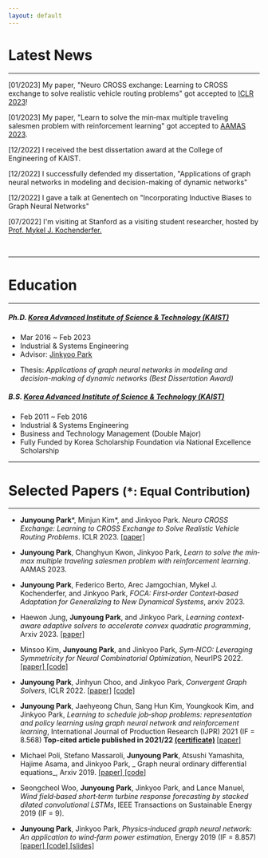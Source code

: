 ```yaml
---
layout: default
---
```


<!--Text can be **bold**, _italic_, or ~~strikethrough~~.-->

<!--[Link to another page](./another-page.html).-->

<!--There should be whitespace between paragraphs.-->

<!--There should be whitespace between paragraphs. We recommend including a README, or a file with information about your project.-->


<h1>Latest News</h1>

* * *

<p class="indent">[01/2023] My paper, "Neuro CROSS exchange: Learning to CROSS exchange to solve realistic vehicle routing problems" got accepted to <a href="https://iclr.cc/">ICLR 2023</a>!</p> 
<p class="indent">[01/2023] My paper, "Learn to solve the min‑max multiple traveling salesmen problem with reinforcement learning" got accepted to <a href="https://aamas2023.soton.ac.uk/">AAMAS 2023</a>. </p>
<p class="indent">[12/2022] I received the best dissertation award at the College of Engineering of KAIST.</p>
<p class="indent">[12/2022] I successfully defended my dissertation, "Applications of graph neural networks in modeling and decision-making of dynamic networks"</p> 
<p class="indent">[12/2022] I gave a talk at Genentech on "Incorporating Inductive Biases to Graph Neural Networks" </p>
<p class="indent">[07/2022] I'm visiting at Stanford as a visiting student researcher, hosted by <a href="https://mykel.kochenderfer.com/">Prof. Mykel J. Kochenderfer. </a></p>

&nbsp;

* * *

<h1>Education</h1>

* * *

<h5><strong>Ph.D.</strong> <a href="http://ie.kaist.ac.kr/">Korea Advanced Institute of Science & Technology (KAIST)</a> </h5>

* Mar 2016 \~ Feb 2023
* Industrial & Systems Engineering
* Advisor: [Jinkyoo Park](http://silab.kaist.ac.kr)
* <p class="thesisindent">Thesis: <i>Applications of graph neural networks in modeling and decision-making of dynamic networks (Best Dissertation Award)</i></p>

<h5><strong>B.S.</strong> <a href="http://ie.kaist.ac.kr/">Korea Advanced Institute of Science & Technology (KAIST)</a> </h5>

* Feb 2011 \~ Feb 2016
* Industrial & Systems Engineering
* Business and Technology Management (Double Major)
* Fully Funded by Korea Scholarship Foundation via National Excellence Scholarship

* * *

<h1>Selected Papers <small>(*: Equal Contribution)</small></h1>

* * *

* <strong>Junyoung Park</strong>\*, Minjun Kim\*, and Jinkyoo Park. _Neuro CROSS Exchange: Learning to CROSS Exchange to
  Solve Realistic Vehicle Routing Problems_. ICLR 2023. <a href="https://arxiv.org/pdf/2206.02771.pdf"> [paper] </a>

* <strong>Junyoung Park</strong>, Changhyun Kwon, Jinkyoo Park, _Learn to solve the min‐max multiple traveling salesmen
  problem with reinforcement learning_. AAMAS 2023.

* <strong>Junyoung Park</strong>, Federico Berto, Arec Jamgochian, Mykel J. Kochenderfer, and Jinkyoo Park, _FOCA:
  First‐order Context‐based Adaptation for Generalizing to New Dynamical Systems_, arxiv 2023.

* Haewon Jung, <strong>Junyoung Park</strong>, and Jinkyoo Park, _Learning context‐aware adaptive solvers to accelerate
  convex quadratic programming_, Arxiv 2023. <a href="https://arxiv.org/pdf/2211.12443.pdf"> [paper] </a>

* Minsoo Kim, <strong>Junyoung Park</strong>, and Jinkyoo Park, _Sym‐NCO: Leveraging Symmetricity for Neural
  Combinatorial Optimization_, NeurIPS 2022. <a href="https://arxiv.org/pdf/2205.13209.pdf"> [paper] </a> <a href="https://github.com/alstn12088/Sym-NCO">[code]</a>

* <strong>Junyoung Park</strong>, Jinhyun Choo, and Jinkyoo Park, _Convergent Graph Solvers_, ICLR 2022. <a href="https://openreview.net/pdf?id=ItkxLQU01lD">[paper]</a> <a href="https://github.com/Junyoungpark/CGS">[code]</a>

* <strong>Junyoung Park</strong>, Jaehyeong Chun, Sang Hun Kim, Youngkook Kim, and Jinkyoo Park, _Learning to schedule
  job‐shop problems: representation and policy learning using graph neural network and reinforcement learning_,
  International Journal of Production Research (IJPR) 2021 (IF = 8.568) <strong> Top-cited article published in
  2021/22 <a href="/assets/file/certificate.pdf">(certificate)</a> </strong> <a href="https://www.tandfonline.com/doi/epdf/10.1080/00207543.2020.1870013?needAccess=true&role=button">[paper]</a>

* Michael Poli, Stefano Massaroli, <strong>Junyoung Park</strong>, Atsushi Yamashita, Hajime Asama, and Jinkyoo Park, _
  Graph neural ordinary differential equations_, Arxiv 2019. <a href="https://arxiv.org/pdf/1911.07532.pdf">[paper] <a href="https://github.com/Zymrael/gde">[code]</a>

* Seongcheol Woo, <strong>Junyoung Park</strong>, Jinkyoo Park, and Lance Manuel, _Wind field‐based short‐term turbine
  response forecasting by stacked dilated convolutional LSTMs_, IEEE Transactions on Sustainable Energy 2019 (IF = 9).

* <strong>Junyoung Park</strong>, Jinkyoo Park, _Physics‐induced graph neural network: An application to wind‐farm power
  estimation_, Energy 2019 (IF = 8.857) <a href="https://www.sciencedirect.com/science/article/abs/pii/S0360544219315555">[paper] </a><a href="https://github.com/Junyoungpark/PGNN"> [code]</a><a href="https://github.com/Junyoungpark/PGNN/blob/main/wind_farm_presentation.pdf"> [slides]</a>

